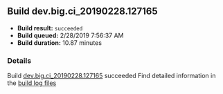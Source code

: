 ## Build dev.big.ci_20190228.127165
- **Build result:** `succeeded`
- **Build queued:** 2/28/2019 7:56:37 AM
- **Build duration:** 10.87 minutes
### Details
Build [dev.big.ci_20190228.127165](https://winappstudio.visualstudio.com/web/build.aspx?pcguid=a4ef43be-68ce-4195-a619-079b4d9834c2&builduri=vstfs%3a%2f%2f%2fBuild%2fBuild%2f27165) succeeded
Find detailed information in the [build log files](https://uwpctdiags.blob.core.windows.net/buildlogs/dev.big.ci_20190228.127165_logs.zip)
